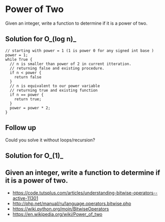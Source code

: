 # Power of Two

  Given an integer, write a function to determine if it is a power of two.

## Solution for O_(log n)_  
  ```pseudocode
  // starting with power = 1 (1 is power 0 for any signed int base )
  power = 1;
  while True {
    // n is smaller than power of 2 in current itteration.
    // returning false and existing procedure.
    if n < power {
      return false
    }
    // n is equivalent to our power variable
    // returning true and existing function  
    if n == power {
      return true;
    }
    power = power * 2;
  }
  ```

## Follow up

  Could you solve it without loops/recursion?

## Solution for O_(1)_  

## Given an integer, write a function to determine if it is a power of two.

  * https://code.tutsplus.com/articles/understanding-bitwise-operators--active-11301
  * http://php.net/manual/ru/language.operators.bitwise.php
  * https://wiki.python.org/moin/BitwiseOperators
  * https://en.wikipedia.org/wiki/Power_of_two
